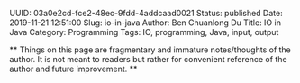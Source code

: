 UUID: 03a0e2cd-fce2-48ec-9fdd-4addcaad0021
Status: published
Date: 2019-11-21 12:51:00
Slug: io-in-java
Author: Ben Chuanlong Du
Title: IO in Java
Category: Programming
Tags: IO, programming, Java, input, output

**
Things on this page are
fragmentary and immature notes/thoughts of the author.
It is not meant to readers
but rather for convenient reference of the author and future improvement.
**


